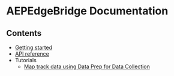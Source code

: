 # AEPEdgeBridge Documentation

## Contents

* [Getting started](./getting-started.md)
* [API reference](./api-reference.md)
* Tutorials
  * [Map track data using Data Prep for Data Collection](./tutorials/map-track-data-using-data-prep.md)
